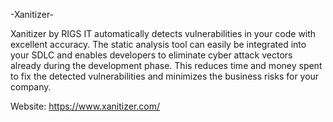 -Xanitizer-

Xanitizer by RIGS IT automatically detects vulnerabilities in your code with excellent accuracy. The static analysis tool can easily be integrated into your SDLC and enables developers to eliminate cyber attack vectors already during the development phase. This reduces time and money spent to fix the detected vulnerabilities and minimizes the business risks for your company.

Website: https://www.xanitizer.com/
